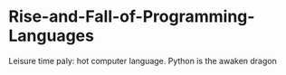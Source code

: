 # Rise-and-Fall-of-Programming-Languages
Leisure time paly: hot computer language.
Python is the awaken dragon 
